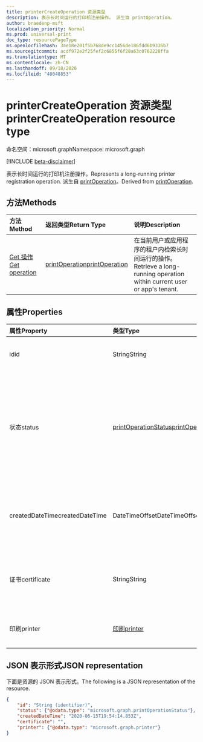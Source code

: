 ```yaml
---
title: printerCreateOperation 资源类型
description: 表示长时间运行的打印机注册操作。 派生自 printOperation。
author: braedenp-msft
localization_priority: Normal
ms.prod: universal-print
doc_type: resourcePageType
ms.openlocfilehash: 3ae18e201f5b768de9cc1456de186fdd6b9336b7
ms.sourcegitcommit: acdf972e2f25fef2c6855f6f28a63c0762228ffa
ms.translationtype: MT
ms.contentlocale: zh-CN
ms.lasthandoff: 09/18/2020
ms.locfileid: "48048853"
---
```

# <a name="printercreateoperation-resource-type"></a><span data-ttu-id="5a1e6-104">printerCreateOperation 资源类型</span><span class="sxs-lookup"><span data-stu-id="5a1e6-104">printerCreateOperation resource type</span></span>

<span data-ttu-id="5a1e6-105">命名空间：microsoft.graph</span><span class="sxs-lookup"><span data-stu-id="5a1e6-105">Namespace: microsoft.graph</span></span>

[!INCLUDE [beta-disclaimer](../../includes/beta-disclaimer.md)]

<span data-ttu-id="5a1e6-106">表示长时间运行的打印机注册操作。</span><span class="sxs-lookup"><span data-stu-id="5a1e6-106">Represents a long-running printer registration operation.</span></span> <span data-ttu-id="5a1e6-107">派生自 [printOperation](printoperation.md)。</span><span class="sxs-lookup"><span data-stu-id="5a1e6-107">Derived from [printOperation](printoperation.md).</span></span>

## <a name="methods"></a><span data-ttu-id="5a1e6-108">方法</span><span class="sxs-lookup"><span data-stu-id="5a1e6-108">Methods</span></span>

| <span data-ttu-id="5a1e6-109">方法</span><span class="sxs-lookup"><span data-stu-id="5a1e6-109">Method</span></span>       | <span data-ttu-id="5a1e6-110">返回类型</span><span class="sxs-lookup"><span data-stu-id="5a1e6-110">Return Type</span></span> | <span data-ttu-id="5a1e6-111">说明</span><span class="sxs-lookup"><span data-stu-id="5a1e6-111">Description</span></span> |
|:-------------|:------------|:------------|
| [<span data-ttu-id="5a1e6-112">Get 操作</span><span class="sxs-lookup"><span data-stu-id="5a1e6-112">Get operation</span></span>](../api/printoperation-get.md) | [<span data-ttu-id="5a1e6-113">printOperation</span><span class="sxs-lookup"><span data-stu-id="5a1e6-113">printOperation</span></span>](printoperation.md) | <span data-ttu-id="5a1e6-114">在当前用户或应用程序的租户内检索长时间运行的操作。</span><span class="sxs-lookup"><span data-stu-id="5a1e6-114">Retrieve a long-running operation within current user or app's tenant.</span></span> |

## <a name="properties"></a><span data-ttu-id="5a1e6-115">属性</span><span class="sxs-lookup"><span data-stu-id="5a1e6-115">Properties</span></span>
| <span data-ttu-id="5a1e6-116">属性</span><span class="sxs-lookup"><span data-stu-id="5a1e6-116">Property</span></span>     | <span data-ttu-id="5a1e6-117">类型</span><span class="sxs-lookup"><span data-stu-id="5a1e6-117">Type</span></span>        | <span data-ttu-id="5a1e6-118">说明</span><span class="sxs-lookup"><span data-stu-id="5a1e6-118">Description</span></span> |
|:-------------|:------------|:------------|
|<span data-ttu-id="5a1e6-119">id</span><span class="sxs-lookup"><span data-stu-id="5a1e6-119">id</span></span>|<span data-ttu-id="5a1e6-120">String</span><span class="sxs-lookup"><span data-stu-id="5a1e6-120">String</span></span>|<span data-ttu-id="5a1e6-121">操作的标识符。</span><span class="sxs-lookup"><span data-stu-id="5a1e6-121">The operation's identifier.</span></span> <span data-ttu-id="5a1e6-122">只读。</span><span class="sxs-lookup"><span data-stu-id="5a1e6-122">Read-only.</span></span>|
|<span data-ttu-id="5a1e6-123">状态</span><span class="sxs-lookup"><span data-stu-id="5a1e6-123">status</span></span>|[<span data-ttu-id="5a1e6-124">printOperationStatus</span><span class="sxs-lookup"><span data-stu-id="5a1e6-124">printOperationStatus</span></span>](printoperationstatus.md)|<span data-ttu-id="5a1e6-125">注册操作的状态。</span><span class="sxs-lookup"><span data-stu-id="5a1e6-125">The status of the registration operation.</span></span> <span data-ttu-id="5a1e6-126">包含操作的进度以及它是否成功完成。</span><span class="sxs-lookup"><span data-stu-id="5a1e6-126">Contains the operation's progress and whether it completed successfully.</span></span> <span data-ttu-id="5a1e6-127">只读。</span><span class="sxs-lookup"><span data-stu-id="5a1e6-127">Read-only.</span></span>|
|<span data-ttu-id="5a1e6-128">createdDateTime</span><span class="sxs-lookup"><span data-stu-id="5a1e6-128">createdDateTime</span></span>|<span data-ttu-id="5a1e6-129">DateTimeOffset</span><span class="sxs-lookup"><span data-stu-id="5a1e6-129">DateTimeOffset</span></span>|<span data-ttu-id="5a1e6-130">创建操作时的 DateTimeOffset。</span><span class="sxs-lookup"><span data-stu-id="5a1e6-130">The DateTimeOffset when the operation was created.</span></span> <span data-ttu-id="5a1e6-131">只读。</span><span class="sxs-lookup"><span data-stu-id="5a1e6-131">Read-only.</span></span>|
|<span data-ttu-id="5a1e6-132">证书</span><span class="sxs-lookup"><span data-stu-id="5a1e6-132">certificate</span></span>|<span data-ttu-id="5a1e6-133">String</span><span class="sxs-lookup"><span data-stu-id="5a1e6-133">String</span></span>|<span data-ttu-id="5a1e6-134">注册过程中创建的签名证书。</span><span class="sxs-lookup"><span data-stu-id="5a1e6-134">The signed certificate created during the registration process.</span></span> <span data-ttu-id="5a1e6-135">只读。</span><span class="sxs-lookup"><span data-stu-id="5a1e6-135">Read-only.</span></span>|
|<span data-ttu-id="5a1e6-136">印刷</span><span class="sxs-lookup"><span data-stu-id="5a1e6-136">printer</span></span>|[<span data-ttu-id="5a1e6-137">印刷</span><span class="sxs-lookup"><span data-stu-id="5a1e6-137">printer</span></span>](printer.md)|<span data-ttu-id="5a1e6-138">创建的打印机实体。</span><span class="sxs-lookup"><span data-stu-id="5a1e6-138">The created printer entity.</span></span> <span data-ttu-id="5a1e6-139">只读。</span><span class="sxs-lookup"><span data-stu-id="5a1e6-139">Read-only.</span></span>|

## <a name="json-representation"></a><span data-ttu-id="5a1e6-140">JSON 表示形式</span><span class="sxs-lookup"><span data-stu-id="5a1e6-140">JSON representation</span></span>

<span data-ttu-id="5a1e6-141">下面是资源的 JSON 表示形式。</span><span class="sxs-lookup"><span data-stu-id="5a1e6-141">The following is a JSON representation of the resource.</span></span>

<!-- {
  "blockType": "resource",
  "optionalProperties": [

  ],
  "@odata.type": "microsoft.graph.printerCreateOperation",
  "keyProperty": "id",
  "baseType":"microsoft.graph.entity"
}-->

```json
{
    "id": "String (identifier)",
    "status": {"@odata.type": "microsoft.graph.printOperationStatus"},
    "createdDateTime": "2020-06-15T19:54:14.853Z",
    "certificate": "",
    "printer": {"@odata.type": "microsoft.graph.printer"}
}

```

<!-- uuid: 8fcb5dbc-d5aa-4681-8e31-b001d5168d79
2015-10-25 14:57:30 UTC -->
<!-- {
  "type": "#page.annotation",
  "description": "printerCreateOperation resource",
  "keywords": "",
  "section": "documentation",
  "tocPath": ""
}-->

